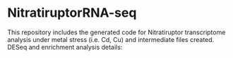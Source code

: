 # NitratiruptorRNA-seq
This repository includes the generated code for Nitratiruptor transcriptome analysis under metal stress (i.e. Cd, Cu) and intermediate files created. 
DESeq and enrichment analysis details: 
